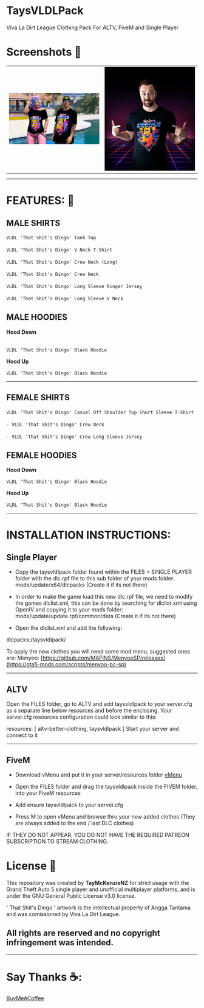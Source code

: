 # TaysVLDLPack

Viva La Dirt League Clothing Pack For ALTV, FiveM and Single Player

# Screenshots 📸

| | |
|-|-|
| <img src="SCREENSHOTS/VLDL001.jpeg" width="550"> | <img src="SCREENSHOTS/VLDL002.png" width="550"> |


----------------------------------------------------------------

# **FEATURES:** 🌟

## MALE SHIRTS

```tay
VLDL 'That Shit's Dingo' Tank Top

VLDL 'That Shit's Dingo' V Neck T-Shirt

VLDL 'That Shit's Dingo' Crew Neck (Long)

VLDL 'That Shit's Dingo' Crew Neck

VLDL 'That Shit's Dingo' Long Sleeve Ringer Jersey

VLDL 'That Shit's Dingo' Long Sleeve V Neck
```


## MALE HOODIES

**Hood Down**

```tay

VLDL 'That Shit's Dingo' Black Hoodie
```

**Hood Up**

```tay
VLDL 'That Shit's Dingo' Black Hoodie
```

---------------------------------------

## FEMALE SHIRTS

```tay
VLDL 'That Shit's Dingo' Casual Off Shoulder Top Short Sleeve T-Shirt

- VLDL 'That Shit's Dingo' Crew Neck

- VLDL 'That Shit's Dingo' Crew Long Sleeve Jersey
```

## FEMALE HOODIES

**Hood Down**

```tay
VLDL 'That Shit's Dingo' Black Hoodie
```

**Hood Up**

```tay
VLDL 'That Shit's Dingo' Black Hoodie
```



----------------------------------------

# INSTALLATION INSTRUCTIONS:

## Single Player

- Copy the taysvldlpack folder found within the FILES > SINGLE PLAYER folder with the dlc.rpf file to this sub folder of your mods folder: mods/update/x64/dlcpacks (Create it if its not there)

- In order to make the game load this new dlc.rpf file, we need to modify the games dlclist.xml, this can be done by searching for dlclist.xml using OpenIV and copying it to your mods folder: mods/update/update.rpf/common/data (Create it if its not there)

- Open the dlclist.xml and add the following:

dlcpacks:/taysvldlpack/

To apply the new clothes you will need some mod menu, suggested ones are:
Menyoo: [https://github.com/MAFINS/MenyooSP/releases](https://gta5-mods.com/scripts/menyoo-pc-sp)

--------------------------------------

## ALTV

Open the FILES folder, go to ALTV and add taysvldlpack to your server.cfg as a separate line below resources and before the enclosing. Your server.cfg resources configuration could look similar to this:

resources: [
altv-better-clothing,
taysvldlpack
]
Start your server and connect to it

--------------------------------------

## FiveM

- Download vMenu and put it in your server/resources folder [vMenu]( https://github.com/TomGrobbe/vMenu/releases)

- Open the FILES folder and drag the taysvldlpack inside the FIVEM folder, into your FiveM resources

- Add ensure taysvldlpack to your server.cfg

- Press M to open vMenu and browse thru your new added clothes (They are always added to the end / last DLC clothes)

IF THEY DO NOT APPEAR, YOU DO NOT HAVE THE REQUIRED PATREON SUBSCRIPTION TO STREAM CLOTHING.

# License 📝

This repository was created by **TayMcKenzieNZ** for strict usage with the Grand Theft Auto 5 single player and unofficial multiplayer platforms, and is under the GNU General Public License v3.0 license.

 ' That Shit's Dingo ' artwork is the intellectual property of Angga Tantama and was comissioned by Viva La Dirt League.

## All rights are reserved and no copyright infringement was intended.


---------------------------------------

# Say Thanks ☕:

[BuyMeACoffee](https://www.buymeacoffee.com/taymckenzienz)
